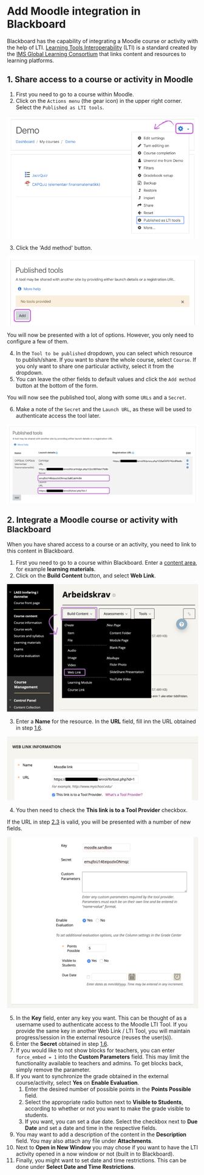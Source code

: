 # Add Moodle integration in Blackboard
Blackboard has the capability of integrating a Moodle course or activity with the help of LTI. [Learning Tools Interoperability](https://www.imsglobal.org/activity/learning-tools-interoperability) (LTI) is a standard created by the [IMS Global Learning Consortium](https://www.imsglobal.org) that links content and resources to learning platforms.

## 1. Share access to a course or activity in Moodle
1. First you need to go to a course within Moodle.
2. Click on the `Actions menu` (the gear icon) in the upper right corner. Select the `Published as LTI tools`.

![Actions menu](images/actions_menu_published_as_LTI_tools.png)

3. Click the 'Add method' button.

![Add method button](images/published_LTI_tools_add_button.png)

You will now be presented with a lot of options. However, you only need to configure a few of them.

4. In the `Tool to be published` dropdown, you can select which resource to publish/share. If you want to share the whole course, select `Course`. If you only want to share one particular activity, select it from the dropdown.
5. You can leave the other fields to default values and click the `Add method` button at the bottom of the form.

You will now see the published tool, along with some `URLs` and a `Secret`.

6. Make a note of the `Secret` and the `Launch URL`, as these will be used to authenticate access the tool later.

![Published LTI tools](images/published_LTI_tools.png)

## 2. Integrate a Moodle course or activity with Blackboard
When you have shared access to a course or an activity, you need to link to this content in Blackboard.
1. First you need to go to a course within Blackboard. Enter a [content area](https://innsida.ntnu.no/wiki/-/wiki/English/Blackboard+-+Content+areas+and+menus+for+adding+content), for example **learning materials**.
2. Click on the **Build Content** button, and select **Web Link**.

![Add web link](images/build_content_web_link.png)

3. Enter a **Name** for the resource. In the **URL** field, fill inn the URL obtained in step [1.6](Add-Moodle-integration-in-Blackboard-course#1-share-access-to-a-course-or-activity-in-moodle).

![Web link information](images/web_link_information.png)

4. You then need to check the **This link is to a Tool Provider** checkbox.

If the URL in step [2.3](Add-Moodle-integration-in-Blackboard-course#2-integrate-a-moodle-course-or-activity-with-blackboard) is valid, you will be presented with a number of new fields.

![Tool provider configuration](images/web_link_tool_provider_configuration.png)

5. In the **Key** field, enter any key you want. This can be thought of as a username used to authenticate access to the Moodle LTI Tool. If you provide the same key in another Web Link / LTI Tool, you will maintain progress/session in the external resource (reuses the user(s)).
6. Enter the **Secret** obtained in step [1.6](Add-Moodle-integration-in-Blackboard-course#1-share-access-to-a-course-or-activity-in-moodle).
7. If you would like to not show blocks for teachers, you can enter `force_embed = 1` into the **Custom Parameters** field. This may limit the functionality available to teachers and admins. To get blocks back, simply remove the parameter.
8. If you want to synchronize the grade obtained in the external course/activity, select **Yes** on **Enable Evaluation**.
   1. Enter the desired number of possible points in the **Points Possible** field.
   2. Select the appropriate radio button next to **Visible to Students**, according to whether or not you want to make the grade visible to students.
   3. If you want, you can set a due date. Select the checkbox next to **Due Date** and set a date and time in the respective fields.
9. You may want to add a description of the content in the **Description** field. You may also attach any file under **Attachments**.
10. Next to **Open in New Window** you may chose if you want to have the LTI activity opened in a now window or not (built in to Blackboard).
11. Finally, you might want to set date and time restrictions. This can be done under **Select Date and Time Restrictions**.